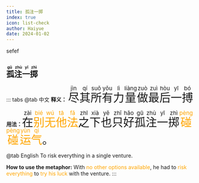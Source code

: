 ```yaml
---
title: 孤注一掷
index: true
icon: list-check
author: Haiyue
date: 2024-01-02
---
```

sefef
## <span style="font-size:40px."><ruby>孤注一掷<rt>gū zhù yī zhì</rt></ruby></span>


::: tabs 
@tab 中文
**释义：** <span style="font-size:30px"><ruby>尽<rt>jìn</rt></ruby><ruby>其<rt>qí</rt></ruby><ruby>所<rt>suǒ</rt></ruby><ruby>有<rt>yǒu</rt></ruby><ruby>力<rt>lì</rt></ruby><ruby>量<rt>liàng</rt></ruby><ruby>做<rt>zuò</rt></ruby><ruby>最<rt>zuì</rt></ruby><ruby>后<rt>hòu</rt></ruby><ruby>一<rt>yī</rt></ruby><ruby>搏<rt>bó</rt></ruby></span>

**用法：** <span style="font-size:30px"><ruby>在<rt>zài</rt></ruby><span style="color:orange"><ruby>别<rt>bié</rt></ruby><ruby>无<rt>wú</rt></ruby><ruby>他<rt>tā</rt></ruby><ruby>法<rt>fă</rt></ruby></span><ruby>之<rt>zhī</rt></ruby><ruby>下<rt>xià</rt></ruby><ruby>也<rt>yĕ</rt></ruby><ruby>只<rt>zhĭ</rt></ruby><ruby>好<rt>hăo</rt></ruby><ruby>孤<rt>gū</rt></ruby><ruby>注<rt>zhù</rt></ruby><ruby>一<rt>yī</rt></ruby><ruby>掷<rt>zhì</rt></ruby><span style="color:orange"><ruby>碰<rt>pèng</rt></ruby><ruby>碰<rt>pèng</rt></ruby><ruby>运<rt>yùn</rt></ruby><ruby>气<rt>qi</rt></ruby></span>。</span>


@tab English
To risk everything in a single venture.

**How to use the metaphor:** With <span style="color:orange">no other options available</span>, he had to <span style="color:orange">risk everything</span> to <span style="color:orange">try his luck</span> with the venture.
:::
